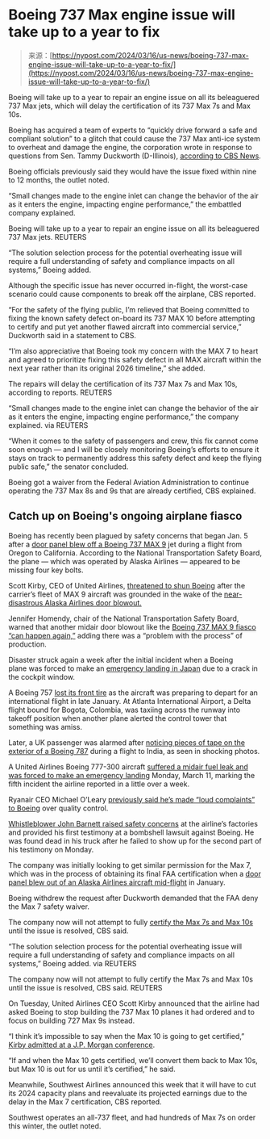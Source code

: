 <!--yml
category: 未分类
date: 2024-05-27 15:05:44
-->

# Boeing 737 Max engine issue will take up to a year to fix

> 来源：[https://nypost.com/2024/03/16/us-news/boeing-737-max-engine-issue-will-take-up-to-a-year-to-fix/](https://nypost.com/2024/03/16/us-news/boeing-737-max-engine-issue-will-take-up-to-a-year-to-fix/)

Boeing will take up to a year to repair an engine issue on all its beleaguered 737 Max jets, which will delay the certification of its 737 Max 7s and Max 10s.

Boeing has acquired a team of experts to “quickly drive forward a safe and compliant solution” to a glitch that could cause the 737 Max anti-ice system to overheat and damage the engine, the corporation wrote in response to questions from Sen. Tammy Duckworth (D-Illinois), [according to CBS News](https://www.cbsnews.com/news/boeing-737-max-engine-fix-tammy-duckworth/?ftag=CNM-00-10aab8a&linkId=361046776).

Boeing officials previously said they would have the issue fixed within nine to 12 months, the outlet noted.

“Small changes made to the engine inlet can change the behavior of the air as it enters the engine, impacting engine performance,” the embattled company explained.

Boeing will take up to a year to repair an engine issue on all its beleaguered 737 Max jets. REUTERS

“The solution selection process for the potential overheating issue will require a full understanding of safety and compliance impacts on all systems,” Boeing added.

Although the specific issue has never occurred in-flight, the worst-case scenario could cause components to break off the airplane, CBS reported.

“For the safety of the flying public, I’m relieved that Boeing committed to fixing the known safety defect on-board its 737 MAX 10 before attempting to certify and put yet another flawed aircraft into commercial service,” Duckworth said in a statement to CBS.

“I’m also appreciative that Boeing took my concern with the MAX 7 to heart and agreed to prioritize fixing this safety defect in all MAX aircraft within the next year rather than its original 2026 timeline,” she added.

The repairs will delay the certification of its 737 Max 7s and Max 10s, according to reports. REUTERS

“Small changes made to the engine inlet can change the behavior of the air as it enters the engine, impacting engine performance,” the company explained. via REUTERS

“When it comes to the safety of passengers and crew, this fix cannot come soon enough — and I will be closely monitoring Boeing’s efforts to ensure it stays on track to permanently address this safety defect and keep the flying public safe,” the senator concluded.

Boeing got a waiver from the Federal Aviation Administration to continue operating the 737 Max 8s and 9s that are already certified, CBS explained.

## Catch up on Boeing's ongoing airplane fiasco

Boeing has recently been plagued by safety concerns that began Jan. 5 after a [door panel blew off a Boeing 737 MAX 9](https://nypost.com/2024/02/06/news/key-bolts-appeared-to-be-missing-from-alaska-airlines-boeing-jets-door-that-flew-off-mid-air-report/) jet during a flight from Oregon to California. According to the National Transportation Safety Board, the plane — which was operated by Alaska Airlines — appeared to be missing four key bolts.

Scott Kirby, CEO of United Airlines, [threatened to shun Boeing](https://nypost.com/2024/01/23/business/united-airlines-ceo-lashes-out-at-boeing-over-alaska-airlines-panel/) after the carrier’s fleet of MAX 9 aircraft was grounded in the wake of the [near-disastrous Alaska Airlines door blowout.](https://nypost.com/2024/01/06/news/faa-requiring-inspections-of-all-max-9s-after-alaska-airlines-incident/)

Jennifer Homendy, chair of the National Transportation Safety Board, warned that another midair door blowout like the [Boeing 737 MAX 9 fiasco “can happen again,”](https://nypost.com/2024/02/07/business/boeings-mid-air-door-blowout-can-happen-again-ntsb-chair-warns/) adding there was a “problem with the process” of production.

Disaster struck again a week after the initial incident when a Boeing plane was forced to make an [emergency landing in Japan](https://nypost.com/2024/01/13/news/japan-boeing-flight-turns-back-in-japan-after-finding-crack-in-window/) due to a crack in the cockpit window.

A Boeing 757 [lost its front tire](https://nypost.com/2024/01/23/news/boeing-757-loses-tire-moments-before-takeoff-from-atlanta/) as the aircraft was preparing to depart for an international flight in late January. At Atlanta International Airport, a Delta flight bound for Bogota, Colombia, was taxiing across the runway into takeoff position when another plane alerted the control tower that something was amiss.

Later, a UK passenger was alarmed after [noticing pieces of tape on the exterior of a Boeing 787](https://nypost.com/2024/02/07/lifestyle/airplane-passenger-shocked-by-gaffer-tape-on-boeing-787-wing-what-the-hell/) during a flight to India, as seen in shocking photos.

A United Airlines Boeing 777-300 aircraft [suffered a midair fuel leak and was forced to make an emergency landing](https://nypost.com/2024/03/13/us-news/united-airlines-reports-fifth-incident-in-over-a-week-as-us-bound-flight-returns-to-australia/) Monday, March 11, marking the fifth incident the airline reported in a little over a week.

Ryanair CEO Michael O’Leary [previously said he’s made “loud complaints” to Boeing](https://nypost.com/2024/01/17/business/ryanair-ceo-michael-oleary-says-he-made-loud-complaints-to-boeing/) over quality control.

[Whistleblower John Barnett raised safety concerns](https://nypost.com/2024/03/11/us-news/boeing-whistleblower-john-barnett-found-dead-after-testifying-against-company/) at the airline’s factories and provided his first testimony at a bombshell lawsuit against Boeing. He was found dead in his truck after he failed to show up for the second part of his testimony on Monday.

The company was initially looking to get similar permission for the Max 7, which was in the process of obtaining its final FAA certification when a [door panel blew out of an Alaska Airlines aircraft mid-flight](https://nypost.com/2024/03/13/us-news/boeing-unable-to-find-records-video-in-alaska-airlines-probe-ntsb/) in January.

Boeing withdrew the request after Duckworth demanded that the FAA deny the Max 7 safety waiver.

The company now will not attempt to fully [certify the Max 7s and Max 10s](https://nypost.com/2024/02/16/lifestyle/airlines-and-passengers-are-dealing-with-the-737-max-crisis/) until the issue is resolved, CBS said.

“The solution selection process for the potential overheating issue will require a full understanding of safety and compliance impacts on all systems,” Boeing added. via REUTERS

The company now will not attempt to fully certify the Max 7s and Max 10s until the issue is resolved, CBS said. REUTERS

On Tuesday, United Airlines CEO Scott Kirby announced that the airline had asked Boeing to stop building the 737 Max 10 planes it had ordered and to focus on building 727 Max 9s instead.

“I think it’s impossible to say when the Max 10 is going to get certified,” [Kirby admitted at a J.P. Morgan conference](https://nypost.com/2024/03/12/business/united-southwest-shares-drop-after-boeing-delivery-delays-warning/). 

“If and when the Max 10 gets certified, we’ll convert them back to Max 10s, but Max 10 is out for us until it’s certified,” he said.

Meanwhile, Southwest Airlines announced this week that it will have to cut its 2024 capacity plans and reevaluate its projected earnings due to the delay in the Max 7 certification, CBS reported.

Southwest operates an all-737 fleet, and had hundreds of Max 7s on order this winter, the outlet noted.